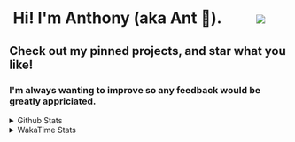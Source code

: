 <h1>&nbsp;Hi! I'm Anthony (aka Ant 🐜). &emsp;&emsp;<a href="https://codewars.com"><img src="https://www.codewars.com/users/MakeMeSenpai/badges/large"></a></h1>
<h2>Check out my pinned projects, and star what you like! </h2>
<h3>I'm always wanting to improve so any feedback would be greatly appriciated.</h3>
<details>
  <summary>Github Stats</summary>
  <br>
  <img src="https://github-readme-stats.vercel.app/api?username=MakeMeSenpai&count_private=true" />
</details>

<details>
  <summary>WakaTime Stats</summary>
  <br>
  <a href="https://wakatime.com"><img src="https://wakatime.com/share/@MakeMeSenpai/fdf9f48a-143b-4422-8c39-f21b5db308cd.png" height="50%" width="100%"/></a>
  <br>
  <br>
  <br>
  <a href="https://wakatime.com"><img src="https://wakatime.com/share/@MakeMeSenpai/bebcd8ab-45e1-4085-bc76-f8a92f8c8e51.svg" height="50%"/></a>
</details>
